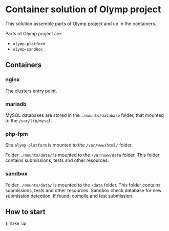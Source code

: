 # Container solution of Olymp project

This solution assemble parts of Olymp project and up in the containers.

Parts of Olymp project are:

* `olymp-platform`
* `olymp-sandbox`

## Containers

### nginx

The clusters entry point.

### mariadb

MySQL databases are stored in the `./mounts/database` folder, that mounted to the `/var/lib/mysql`.

### php-fpm

Site `olymp-platform` is mounted to the `/var/www/html/` folder.

Folder `./mounts/data/` is mounted to the `/var/www/data` folder. This folder contains submissions, tests and other resources.

### sandbox

Folder `./mounts/data/` is mounted to the `/data` folder. This folder contains submissions, tests and other resources. Sandbox check database for new submission detection. If found, compile and test submission.

## How to start

```shell
$ make up
```